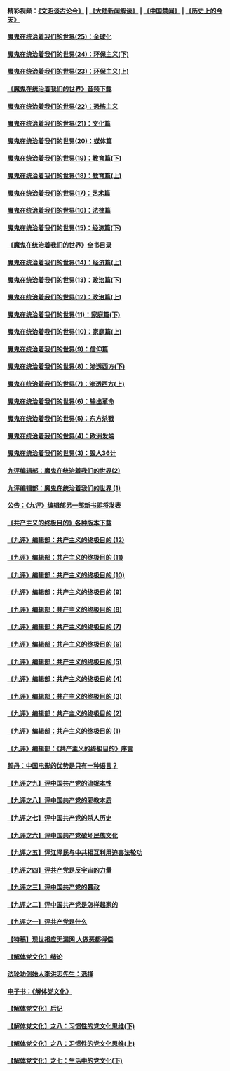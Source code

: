 #### 精彩视频：[《文昭谈古论今》](https://github.com/gfw-breaker/wenzhao/blob/master/README.md?t=12071831) | [《大陆新闻解读》](https://github.com/gfw-breaker/ntdtv-comedy/blob/master/README.md?t=12071831) | [《中国禁闻》](https://github.com/gfw-breaker/ntdtv-news/blob/master/README.md?t=12071831) | [《历史上的今天》](https://github.com/gfw-breaker/today-in-history/blob/master/README.md?t=12071831) 

#### [魔鬼在统治着我们的世界(25)：全球化](../pages/nsc422/n10788205.md?t=12071831) 

#### [魔鬼在统治着我们的世界(24)：环保主义(下)](../pages/nsc422/n10695307.md?t=12071831) 

#### [魔鬼在统治着我们的世界(23)：环保主义(上)](../pages/nsc422/n10688613.md?t=12071831) 

#### [《魔鬼在统治着我们的世界》音频下载](../pages/nsc422/n10635553.md?t=12071831) 

#### [魔鬼在统治着我们的世界(22)：恐怖主义](../pages/nsc422/n10614727.md?t=12071831) 

#### [魔鬼在统治着我们的世界(21)：文化篇](../pages/nsc422/n10597706.md?t=12071831) 

#### [魔鬼在统治着我们的世界(20)：媒体篇](../pages/nsc422/n10586579.md?t=12071831) 

#### [魔鬼在统治着我们的世界(19)：教育篇(下)](../pages/nsc422/n10564808.md?t=12071831) 

#### [魔鬼在统治着我们的世界(18)：教育篇(上)](../pages/nsc422/n10526970.md?t=12071831) 

#### [魔鬼在统治着我们的世界(17)：艺术篇](../pages/nsc422/n10499093.md?t=12071831) 

#### [魔鬼在统治着我们的世界(16)：法律篇](../pages/nsc422/n10485969.md?t=12071831) 

#### [魔鬼在统治着我们的世界(15)：经济篇(下)](../pages/nsc422/n10469975.md?t=12071831) 

#### [《魔鬼在统治着我们的世界》全书目录](../pages/nsc422/n10464261.md?t=12071831) 

#### [魔鬼在统治着我们的世界(14)：经济篇(上)](../pages/nsc422/n10457370.md?t=12071831) 

#### [魔鬼在统治着我们的世界(13)：政治篇(下)](../pages/nsc422/n10448270.md?t=12071831) 

#### [魔鬼在统治着我们的世界(12)：政治篇(上)](../pages/nsc422/n10444576.md?t=12071831) 

#### [魔鬼在统治着我们的世界(11)：家庭篇(下)](../pages/nsc422/n10440961.md?t=12071831) 

#### [魔鬼在统治着我们的世界(10)：家庭篇(上)](../pages/nsc422/n10435448.md?t=12071831) 

#### [魔鬼在统治着我们的世界(9)：信仰篇](../pages/nsc422/n10432159.md?t=12071831) 

#### [魔鬼在统治着我们的世界(8)：渗透西方(下)](../pages/nsc422/n10429603.md?t=12071831) 

#### [魔鬼在统治着我们的世界(7)：渗透西方(上)](../pages/nsc422/n10426013.md?t=12071831) 

#### [魔鬼在统治着我们的世界(6)：输出革命](../pages/nsc422/n10421536.md?t=12071831) 

#### [魔鬼在统治着我们的世界(5)：东方杀戮](../pages/nsc422/n10417707.md?t=12071831) 

#### [魔鬼在统治着我们的世界(4)：欧洲发端](../pages/nsc422/n10414890.md?t=12071831) 

#### [魔鬼在统治着我们的世界(3)：毁人36计](../pages/nsc422/n10411583.md?t=12071831) 

#### [九评编辑部：魔鬼在统治着我们的世界(2)](../pages/nsc422/n10410036.md?t=12071831) 

#### [九评编辑部：魔鬼在统治着我们的世界 (1)](../pages/nsc422/n10406825.md?t=12071831) 

#### [公告：《九评》编辑部另一部新书即将发表](../pages/nsc422/n10405104.md?t=12071831) 

#### [《共产主义的终极目的》各种版本下载](../pages/nsc422/n10022138.md?t=12071831) 

#### [《九评》编辑部：共产主义的终极目的 (12)](../pages/nsc422/n9933272.md?t=12071831) 

#### [《九评》编辑部：共产主义的终极目的 (11)](../pages/nsc422/n9924973.md?t=12071831) 

#### [《九评》编辑部：共产主义的终极目的 (10)](../pages/nsc422/n9920883.md?t=12071831) 

#### [《九评》编辑部：共产主义的终极目的 (9)](../pages/nsc422/n9916363.md?t=12071831) 

#### [《九评》编辑部：共产主义的终极目的 (8)](../pages/nsc422/n9912488.md?t=12071831) 

#### [《九评》编辑部：共产主义的终极目的 (7)](../pages/nsc422/n9901176.md?t=12071831) 

#### [《九评》编辑部：共产主义的终极目的 (6)](../pages/nsc422/n9899359.md?t=12071831) 

#### [《九评》编辑部：共产主义的终极目的 (5)](../pages/nsc422/n9893174.md?t=12071831) 

#### [《九评》编辑部：共产主义的终极目的 (4)](../pages/nsc422/n9891246.md?t=12071831) 

#### [《九评》编辑部：共产主义的终极目的 (3)](../pages/nsc422/n9879879.md?t=12071831) 

#### [《九评》编辑部：共产主义的终极目的 (2)](../pages/nsc422/n9876205.md?t=12071831) 

#### [《九评》编辑部：共产主义的终极目的 (1)](../pages/nsc422/n9865857.md?t=12071831) 

#### [《九评》编辑部：《共产主义的终极目的》序言](../pages/nsc422/n9862666.md?t=12071831) 

#### [颜丹：中国电影的优势是只有一种语言？](../pages/nsc422/n9583062.md?t=12071831) 

#### [【九评之九】评中国共产党的流氓本性](../pages/nsc422/n737542.md?t=12071831) 

#### [【九评之八】评中国共产党的邪教本质](../pages/nsc422/n735942.md?t=12071831) 

#### [【九评之七】评中国共产党的杀人历史](../pages/nsc422/n733806.md?t=12071831) 

#### [【九评之六】评中国共产党破坏民族文化](../pages/nsc422/n731667.md?t=12071831) 

#### [【九评之五】评江泽民与中共相互利用迫害法轮功](../pages/nsc422/n730058.md?t=12071831) 

#### [【九评之四】评共产党是反宇宙的力量](../pages/nsc422/n727814.md?t=12071831) 

#### [【九评之三】评中国共产党的暴政](../pages/nsc422/n725597.md?t=12071831) 

#### [【九评之二】评中国共产党是怎样起家的](../pages/nsc422/n723946.md?t=12071831) 

#### [【九评之一】评共产党是什么](../pages/nsc422/n722529.md?t=12071831) 

#### [【特稿】现世报应无漏网 人做恶都得偿](../pages/nsc422/n4215167.md?t=12071831) 

#### [【解体党文化】绪论](../pages/nsc422/n1449356.md?t=12071831) 

#### [法轮功创始人李洪志先生：选择](../pages/nsc422/n3580738.md?t=12071831) 

#### [电子书：《解体党文化》](../pages/nsc422/n1573484.md?t=12071831) 

#### [【解体党文化】后记](../pages/nsc422/n1531999.md?t=12071831) 

#### [【解体党文化】之八：习惯性的党文化思维(下)](../pages/nsc422/n1526477.md?t=12071831) 

#### [【解体党文化】之八：习惯性的党文化思维(上)](../pages/nsc422/n1520631.md?t=12071831) 

#### [【解体党文化】之七：生活中的党文化(下)](../pages/nsc422/n1513446.md?t=12071831) 

